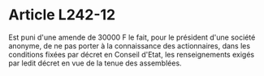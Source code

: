 # Article L242-12

Est puni d'une amende de 30000 F le fait, pour le président d'une société anonyme, de ne pas porter à la connaissance des actionnaires, dans les conditions fixées par décret en Conseil d'Etat, les renseignements exigés par ledit décret en vue de la tenue des assemblées.

